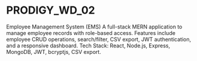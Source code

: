 # PRODIGY_WD_02
Employee Management System (EMS) A full-stack MERN application to manage employee records with role-based access. Features include employee CRUD operations, search/filter, CSV export, JWT authentication, and a responsive dashboard.  Tech Stack: React, Node.js, Express, MongoDB, JWT, bcryptjs, CSV export.

